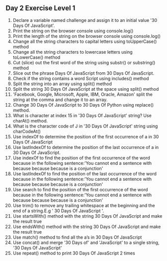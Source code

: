 ## Day 2 Exercise Level 1


1. Declare a variable named challenge and assign it to an initial value '30 Days Of JavaScript'.
2. Print the string on the browser console using console.log()
3. Print the length of the string on the browser console using console.log()
4. Change all the string characters to capital letters using toUpperCase() method
5. Change all the string characters to lowercase letters using toLowerCase() method
6. Cut (slice) out the first word of the string using substr() or substring() method
7. Slice out the phrase Days Of JavaScript from 30 Days Of JavaScript.
8. Check if the string contains a word Script using includes() method
9. Split the string into an array using split() method
10. Split the string 30 Days Of JavaScript at the space using split() method
11. 'Facebook, Google, Microsoft, Apple, IBM, Oracle, Amazon' split the string at the comma and change it to an array.
11. Change 30 Days Of JavaScript to 30 Days Of Python using replace() method.
12. What is character at index 15 in '30 Days Of JavaScript' string? Use charAt() method.
13. What is the character code of J in '30 Days Of JavaScript' string using charCodeAt()
14. Use indexOf to determine the position of the first occurrence of a in 30 Days Of JavaScript
15. Use lastIndexOf to determine the position of the last occurrence of a in 30 Days Of JavaScript.
16. Use indexOf to find the position of the first occurrence of the word because in the following sentence:'You cannot end a sentence with because because because is a conjunction'
17. Use lastIndexOf to find the position of the last occurrence of the word because in the following sentence:'You cannot end a sentence with because because because is a conjunction'
18. Use search to find the position of the first occurrence of the word because in the following sentence:'You cannot end a sentence with because because because is a conjunction'
19. Use trim() to remove any trailing whitespace at the beginning and the end of a string.E.g ' 30 Days Of JavaScript '.
20. Use startsWith() method with the string 30 Days Of JavaScript and make the result true
21. Use endsWith() method with the string 30 Days Of JavaScript and make the result true
22. Use match() method to find all the a’s in 30 Days Of JavaScript
23. Use concat() and merge '30 Days of' and 'JavaScript' to a single string, '30 Days Of JavaScript'
24. Use repeat() method to print 30 Days Of JavaScript 2 times